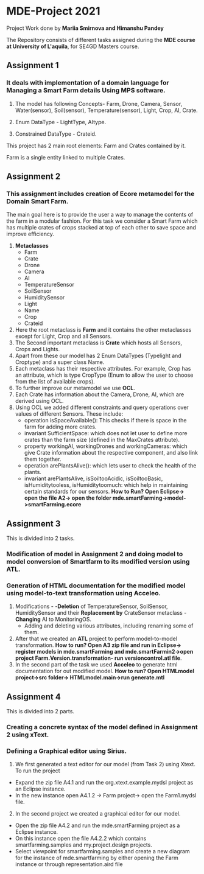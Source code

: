 # MDE-Project 2021
 Project Work done by
  **Mariia Smirnova
        and
  Himanshu Pandey**
  
 The Repository consists of different tasks assigned during the **MDE course at University of L'aquila**, for SE4GD Masters course.
 
  ## Assignment 1
  ### It deals with implementation of a domain language for Managing a Smart Farm details Using **MPS** software.
  1) The model has following Concepts-
     Farm, Drone, Camera, Sensor, Water(sensor), Soil(sensor), Temperature(sensor), Light, Crop, AI, Crate.
  
  2) Enum DataType -
     LightType, AItype.
     
  3) Constrained DataType -
      Crateid.
      
  This project has 2 main root elements: Farm and Crates contained by it.
  
  Farm is a single entity linked to multiple Crates.
  
    
  ## Assignment 2
  ### This assignment includes creation of Ecore metamodel for the **Domain Smart Farm**.
  The main goal here is to provide the user a way to manage the contents of the farm in a modular fashion.
   For this task we consider a Smart Farm which has multiple crates of crops stacked at top of each other to save space and improve efficiency.
  1) **Metaclasses**
       - Farm
       - Crate
       - Drone
       - Camera
       - AI
       - TemperatureSensor
       - SoilSensor
       - HumiditySensor
       - Light
       - Name
       - Crop
       - Crateid
  2) Here the root metaclass is **Farm** and it contains the other metaclasses except for Light, Crop and all Sensors.
  3) The Second important metaclass is **Crate** which hosts all Sensors, Crops and Lights.
  4) Apart from these our model has 2 Enum DataTypes (Typelight and Croptype) and a super class Name.
  5) Each metaclass has their respective attributes. For example, Crop has an attribute, which is type CropType (Enum to allow the user to choose from the list of available crops).
  6) To further improve our metamodel we use **OCL**.
  7) Each Crate has information about the Camera, Drone, AI, which are derived using OCL.
  9) Using OCL we added different constraints and query operations over values of different Sensors. These include:
     - operation isSpaceAvailable(): This checks if there is space in the farm for adding more crates.
     - invariant SufficientSpace: which does not let user to define more crates than the farm size (defined in the MaxCrates attribute).
     - property workingAI, workingDrones and workingCameras: which give Crate information about the respective component, and also link them together.
     - operation arePlantsAlive(): which lets user to check the health of the plants.
     - invariant arePlantsAlive, isSoiltooAcidic, isSoiltooBasic, isHumiditytooless, isHumiditytoomuch: which help in maintaining certain standards for our sensors. 
 **How to Run?
 Open Eclipse-> open the file A2-> open the folder mde.smartFarming->model->smartFarming.ecore**
 
  ## Assignment 3 
  This is divided into 2 tasks.
  ### Modification of model in Assignment 2 and doing model to model conversion of Smartfarm to its modified version using ATL.
  ### Generation of HTML documentation for the modified model using  model-to-text transformation using Acceleo.
  1) Modifications -
     -**Deletion** of TemperatureSensor, SoilSensor, HumiditySensor and their **Replacement by** CrateSensor metaclass
     -**Changing** AI to MonitoringOS.
     - Adding and deleting various attributes, including renaming some of them.
  2) After that we created an **ATL** project to perform model-to-model transformation.
**How to run?
Open A3 zip file and run in Eclipse-> register models in mde.smartFarming and mde.smartFarmin2->open project Farm.Version.transformation- run versioncontrol.atl file**.
  3) In the second part of the task we used **Acceleo** to generate html documentation for out modified model.
**How to run?
Open HTMLmodel project->src folder-> HTMLmodel.main->run generate.mtl**
  
  ## Assignment 4
  This is divided into 2 parts.
  ### Creating a concrete syntax of the model defined in Assignment 2 using xText.
  ### Defining a Graphical editor using Sirius.
  1) We first generated a text editor for our model (from Task 2) using Xtext.
   To run the project
   - Expand the zip file A4.1 and run the org.xtext.example.mydsl project as an Eclipse instance.
   - In the new instance open A4.1.2 -> Farm project-> open the Farm1.mydsl file.
  2) In the second project we created a graphical editor for our model.
   - Open the zip file A4.2 and run the mde.smartFarming project as a Eclipse instance.
   - On this instance open the file A4.2.2 which contains smartfarming.samples and my.project.design projects.
   - Select viewpoint for smartfarming.samples and create a new diagram for the instance of mde.smartfarming by either opening the Farm instance or through representation.aird file

